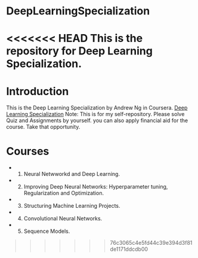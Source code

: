 # DeepLearningSpecialization
<<<<<<< HEAD
This is the repository for Deep Learning Specialization.
=======

# Introduction
This is the Deep Learning Specialization by Andrew Ng in Coursera.
[Deep Learning Specialization](https://www.coursera.org/specializations/deep-learning)
Note: This is for my self-repository. Please solve Quiz and Assignments by yourself.
you can also apply financial aid for the course. Take that opportunity.

# Courses
* 1. Neural Netwworkd and Deep Learning.
* 2. Improving Deep Neural Networks: Hyperparameter tuning, Regularization and Optimization.
* 3. Structuring Machine Learning Projects.
* 4. Convolutional Neural Networks.
* 5. Sequence Models.
>>>>>>> 76c3065c4e5fd44c39e394d3f81de1171ddcdb00

